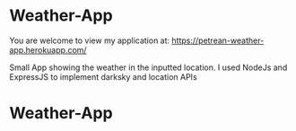 # Weather-App

You are welcome to view my application at: https://petrean-weather-app.herokuapp.com/

Small App showing the weather in the inputted location. I used NodeJs and ExpressJS to implement
darksky and location APIs
# Weather-App
